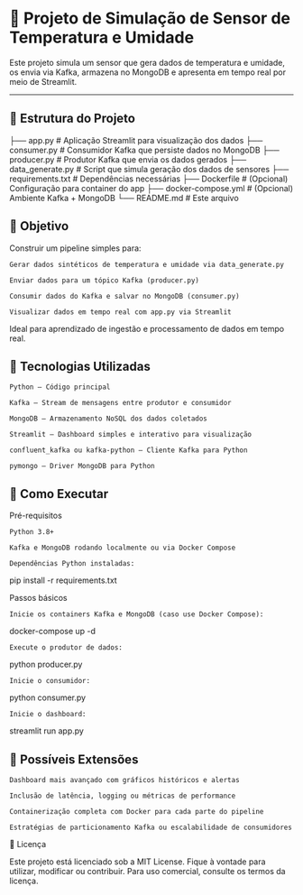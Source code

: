 # 🔧 Projeto de Simulação de Sensor de Temperatura e Umidade

Este projeto simula um sensor que gera dados de temperatura e umidade, os envia via Kafka, armazena no MongoDB e apresenta em tempo real por meio de Streamlit.

---

## 📁 Estrutura do Projeto


├── app.py                  # Aplicação Streamlit para visualização dos dados
├── consumer.py             # Consumidor Kafka que persiste dados no MongoDB
├── producer.py             # Produtor Kafka que envia os dados gerados
├── data_generate.py        # Script que simula geração dos dados de sensores
├── requirements.txt        # Dependências necessárias
├── Dockerfile              # (Opcional) Configuração para container do app
├── docker-compose.yml      # (Opcional) Ambiente Kafka + MongoDB
└── README.md               # Este arquivo

## 🎯 Objetivo

Construir um pipeline simples para:

    Gerar dados sintéticos de temperatura e umidade via data_generate.py

    Enviar dados para um tópico Kafka (producer.py)

    Consumir dados do Kafka e salvar no MongoDB (consumer.py)

    Visualizar dados em tempo real com app.py via Streamlit

Ideal para aprendizado de ingestão e processamento de dados em tempo real.
## 🧰 Tecnologias Utilizadas

    Python – Código principal

    Kafka – Stream de mensagens entre produtor e consumidor

    MongoDB – Armazenamento NoSQL dos dados coletados

    Streamlit – Dashboard simples e interativo para visualização

    confluent_kafka ou kafka-python – Cliente Kafka para Python

    pymongo – Driver MongoDB para Python

## 🚀 Como Executar
Pré-requisitos

    Python 3.8+

    Kafka e MongoDB rodando localmente ou via Docker Compose

    Dependências Python instaladas:

pip install -r requirements.txt

Passos básicos

    Inicie os containers Kafka e MongoDB (caso use Docker Compose):

docker-compose up -d

    Execute o produtor de dados:

python producer.py

    Inicie o consumidor:

python consumer.py

    Inicie o dashboard:

streamlit run app.py
## 🧠 Possíveis Extensões

    Dashboard mais avançado com gráficos históricos e alertas

    Inclusão de latência, logging ou métricas de performance

    Containerização completa com Docker para cada parte do pipeline

    Estratégias de particionamento Kafka ou escalabilidade de consumidores

📄 Licença

Este projeto está licenciado sob a MIT License.
Fique à vontade para utilizar, modificar ou contribuir.
Para uso comercial, consulte os termos da licença.
